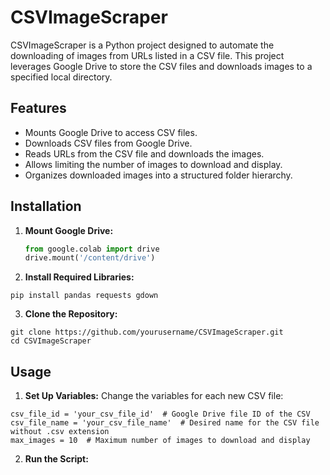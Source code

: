 # CSVImageScraper

CSVImageScraper is a Python project designed to automate the downloading of images from URLs listed in a CSV file. This project leverages Google Drive to store the CSV files and downloads images to a specified local directory.

## Features

- Mounts Google Drive to access CSV files.
- Downloads CSV files from Google Drive.
- Reads URLs from the CSV file and downloads the images.
- Allows limiting the number of images to download and display.
- Organizes downloaded images into a structured folder hierarchy.

## Installation

1. **Mount Google Drive:**

   ```python
   from google.colab import drive
   drive.mount('/content/drive')
   ```

2. **Install Required Libraries:**

```pip install pandas requests gdown```

3. **Clone the Repository:**
```
git clone https://github.com/yourusername/CSVImageScraper.git
cd CSVImageScraper
```

## Usage
      
1. **Set Up Variables:**
Change the variables for each new CSV file:

```
csv_file_id = 'your_csv_file_id'  # Google Drive file ID of the CSV
csv_file_name = 'your_csv_file_name'  # Desired name for the CSV file without .csv extension
max_images = 10  # Maximum number of images to download and display
```

2. **Run the Script:**


       

